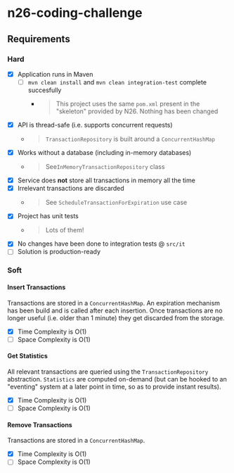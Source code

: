 # n26-coding-challenge

## Requirements
### Hard
- [x] Application runs in Maven
  - [ ] `mvn clean install` and `mvn clean integration-test` complete succesfully
    - > This project uses the same `pom.xml` present in the "skeleton" provided by N26. Nothing has been changed
- [x] API is thread-safe (i.e. supports concurrent requests)
  - > `TransactionRepository` is built around a `ConcurrentHashMap` 
- [x] Works without a database (including in-memory databases)
  - > See`InMemoryTransactionRepository` class
- [x] Service does **not** store all transactions in memory all the time
- [x] Irrelevant transactions are discarded
  - > See `ScheduleTransactionForExpiration` use case
- [x] Project has unit tests
  - > Lots of them!
- [x] No changes have been done to integration tests @ `src/it`
- [ ] Solution is production-ready

### Soft

#### Insert Transactions

Transactions are stored in a `ConcurrentHashMap`.
An expiration mechanism has been build and is called after each insertion.
Once transactions are no longer useful (i.e. older than 1 minute) they get discarded from the storage.

- [x] Time Complexity is O(1)
- [ ] Space Complexity is O(1)

#### Get Statistics

All relevant transactions are queried using the `TransactionRepository` abstraction.
`Statistics` are computed on-demand (but can be hooked to an "eventing" system at a later point in time, so as to provide instant results).

- [x] Time Complexity is O(1)
- [ ] Space Complexity is O(1)

#### Remove Transactions
Transactions are stored in a `ConcurrentHashMap`.

- [x] Time Complexity is O(1)
- [ ] Space Complexity is O(1)
